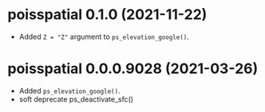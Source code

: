 <!-- NEWS.md is maintained by https://cynkra.github.io/fledge, do not edit -->

# poisspatial 0.1.0 (2021-11-22)

- Added `Z = "Z"` argument to `ps_elevation_google()`.


# poisspatial 0.0.0.9028 (2021-03-26)

- Added `ps_elevation_google()`.
- soft deprecate ps_deactivate_sfc()


